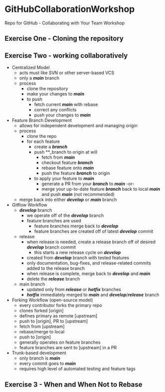 # GitHubCollaborationWorkshop
Repo for GitHub - Collaborating with Your Team Workshop


## Exercise One - Cloning the repository
## Exercise Two - working collaboratively 
* Centralized Model
    * acts must like SVN or other server-based VCS
    * only a **_main_** branch
    * process
        * clone the repository
        * make your changes to **_main_**
        * to push
            * fetch current **_main_** with rebase
            * correct any conflicts
            * push your changes to **_main_** 
* Feature Branch Development
    * allows for independent development and managing origin
    * process
        * clone the repo
        * for each feature
            * create a **_branch_**
            * push **_branch to origin at will
                * fetch from **_main_**
                * checkout feature **_branch_**
                * rebase feature onto **_main_**
                * push the feature **_branch_** to origin
            * to apply your feature to **_main_**
                * generate a PR from your **_branch_** to **_main_** -or-
                * merge your up-to-date feature **_branch_** back to local **_main_** and push **_main_** (not recommended)
    * merge back into either **_develop_** or **_main_** branch
* Gitflow Workflow
    * **_develop_** branch
        * we operate off of the **_develop_** branch
        * feature branches are used
            * feature branches merge back to **_develop_**
            * feature branches are created off of latest **_develop_** commit
    * release 
        * when release is needed, create a release branch off of desired **_develop_** branch commit
            * this starts a new release cycle on **_develop_**
        * created from **_develop_** branch with tested features
        * only documentation, bug-fixes, and release-related commits added to the release branch
        * when release is complete, merge back to **_develop_** and **_main_**
        * delete the **_release_** branch
    * main branch
        * updated only from **_release_** or **_hotfix_** branches
        * **_hotfix_** immediately merged to **_main_** and **_develop_**/**_release_** branch
* Forking Workflow (open-source model)
    * every contributor forks the primary repo
    * clones forked [origin]
    * defines primary as remote [upstream]
    * push to [origin], PR to [upstream]
    * fetch from [upstream]
    * rebase/merge to local
    * push to [origin]
    * generally operates on feature branches
    * feature branches are sent to [upstream] in a PR
* Trunk-based development 
    *   only branch is **_main_**
    *   every commit goes to **_main_**
    *   requires high level of automated testing and feature tags

## Exercise 3 - When and When Not to Rebase  

